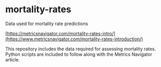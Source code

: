 # mortality-rates
Data used for mortality rate predictions

[https://metricsnavigator.com/mortality-rates-intro/](https://www.metricsnavigator.com/mortality-rates-introduction/)

This repository includes the data required for assessing mortality rates. Python scripts are included to follow along with the Metrics Navigator article.

